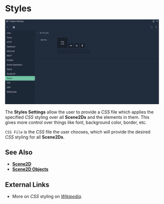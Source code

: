 # Styles

![The Styles Settings](../../.gitbook/assets/projectsettsstyles20232real.png)

The **Styles Settings** allow the user to provide a *CSS* file which applies the specified *CSS* styling over all **Scene2Ds** and the elements in them. This gives more control over things like font, background color, border, etc. 


`CSS File` is the *CSS* file the user chooses, which will provide the desired *CSS* styling for all **Scene2Ds**. 


## See Also

* [**Scene2D**](../../objects-and-types/project-objects/scene2d.md)
* [**Scene2D Objects**](../../objects-and-types/scene2d-objects/)

## External Links

* More on *CSS* styling on [*Wikipedia*](https://en.wikipedia.org/wiki/CSS).